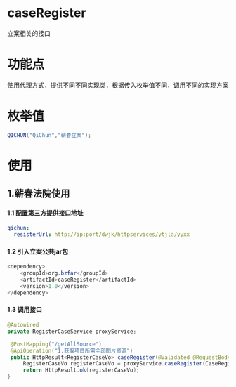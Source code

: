 # caseRegister

立案相关的接口



# 功能点

使用代理方式，提供不同不同实现类，根据传入枚举值不同，调用不同的实现方案



# 枚举值

```java
QICHUN("QiChun","蕲春立案");
```



# 使用

## 1.蕲春法院使用

#### 1.1 配置第三方提供接口地址

```yml
qichun:
  resisterUrl: http://ip:port/dwjk/httpservices/ytjla/yyxx
```

####	1.2 引入立案公共jar包

```java
<dependency>
    <groupId>org.bzfar</groupId>
    <artifactId>caseRegister</artifactId>
    <version>1.0</version>
</dependency>
```

####	1.3 调用接口

```java
@Autowired
private RegisterCaseService proxyService;

 @PostMapping("/getAllSource")
 @ApiOperation("1.获取项目所需全部图片资源")
 public HttpResult<RegisterCaseVo> caseRegister(@Validated @RequestBody QiChunRegisterDto qiChunRegisterDto){
     RegisterCaseVo registerCaseVo = proxyService.caseRegister(CaseRegisterEnum.QICHUN.getCode(), qiChunRegisterDto);
     return HttpResult.ok(registerCaseVo);
}
```
